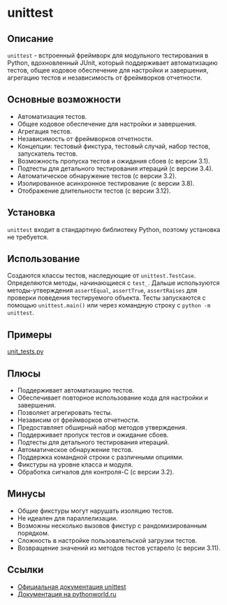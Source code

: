 # unittest

## Описание
`unittest` - встроенный фреймворк для модульного тестирования в Python, вдохновленный JUnit, который поддерживает автоматизацию тестов, общее кодовое обеспечение для настройки и завершения, агрегацию тестов и независимость от фреймворков отчетности.

## Основные возможности
- Автоматизация тестов.
- Общее кодовое обеспечение для настройки и завершения.
- Агрегация тестов.
- Независимость от фреймворков отчетности.
- Концепции: тестовый фикстура, тестовый случай, набор тестов, запускатель тестов.
- Возможность пропуска тестов и ожидания сбоев (с версии 3.1).
- Подтесты для детального тестирования итераций (с версии 3.4).
- Автоматическое обнаружение тестов (с версии 3.2).
- Изолированное асинхронное тестирование (с версии 3.8).
- Отображение длительности тестов (с версии 3.12).

## Установка
`unittest` входит в стандартную библиотеку Python, поэтому установка не требуется.

## Использование
Создаются классы тестов, наследующие от `unittest.TestCase`. Определяются методы, начинающиеся с `test_`. Дальше используются методы-утверждения `assertEqual`, `assertTrue`, `assertRaises` для проверки поведения тестируемого объекта. Тесты запускаются с помощью `unittest.main()` или через командную строку с `python -m unittest`.

## Примеры
[unit_tests.py](../examples/unit_tests.py)

## Плюсы
- Поддерживает автоматизацию тестов.
- Обеспечивает повторное использование кода для настройки и завершения.
- Позволяет агрегировать тесты.
- Независим от фреймворков отчетности.
- Предоставляет обширный набор методов утверждения.
- Поддерживает пропуск тестов и ожидание сбоев.
- Подтесты для детального тестирования итераций.
- Автоматическое обнаружение тестов.
- Поддержка командной строки с различными опциями.
- Фикстуры на уровне класса и модуля.
- Обработка сигналов для контроля-C (с версии 3.2).

## Минусы
- Общие фикстуры могут нарушать изоляцию тестов.
- Не идеален для параллелизации.
- Возможны несколько вызовов фикстур с рандомизированным порядком.
- Сложность в настройке пользовательской загрузки тестов.
- Возвращение значений из методов тестов устарело (с версии 3.11).

## Ссылки
- [Официальная документация unittest](https://docs.python.org/3/library/unittest.html)
- [Документация на pythonworld.ru](https://pythonworld.ru/moduli/modul-unittest.html)
